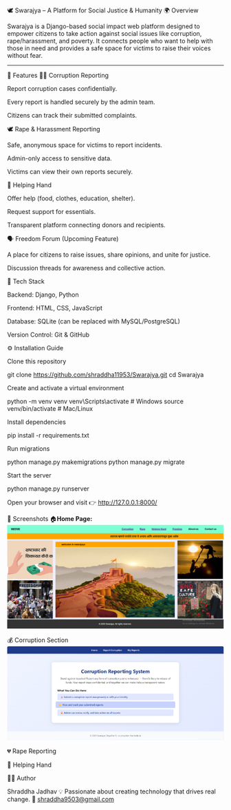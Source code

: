 🕊️ Swarajya – A Platform for Social Justice & Humanity
🌍 Overview

Swarajya is a Django-based social impact web platform designed to empower citizens to take action against social issues like corruption, rape/harassment, and poverty.
It connects people who want to help with those in need and provides a safe space for victims to raise their voices without fear.
____
🚀 Features
🧑‍⚖️ Corruption Reporting

Report corruption cases confidentially.

Every report is handled securely by the admin team.

Citizens can track their submitted complaints.

🕊️ Rape & Harassment Reporting

Safe, anonymous space for victims to report incidents.

Admin-only access to sensitive data.

Victims can view their own reports securely.

🤝 Helping Hand

Offer help (food, clothes, education, shelter).

Request support for essentials.

Transparent platform connecting donors and recipients.

🗣️ Freedom Forum (Upcoming Feature)

A place for citizens to raise issues, share opinions, and unite for justice.

Discussion threads for awareness and collective action.

🧩 Tech Stack

Backend: Django, Python

Frontend: HTML, CSS, JavaScript

Database: SQLite (can be replaced with MySQL/PostgreSQL)

Version Control: Git & GitHub

⚙️ Installation Guide

Clone this repository

git clone https://github.com/shraddha11953/Swarajya.git
cd Swarajya


Create and activate a virtual environment

python -m venv venv
venv\Scripts\activate      # Windows
source venv/bin/activate   # Mac/Linux


Install dependencies

pip install -r requirements.txt


Run migrations

python manage.py makemigrations
python manage.py migrate


Start the server

python manage.py runserver


Open your browser and visit
👉 http://127.0.0.1:8000/

📸 Screenshots
🏠**Home Page:**  
![Home](screenshots/home_page.png)

💰 Corruption Section
![corruption](screenshots/corruption.png)

💔 Rape Reporting

🤝 Helping Hand

👩‍💻 Author

Shraddha Jadhav
💡 Passionate about creating technology that drives real change.
📧 shraddha9503@gmail.com
